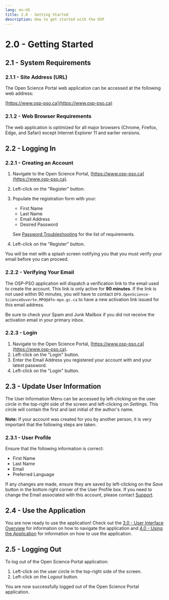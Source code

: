 ```yaml
---
lang: en-US
title: 2.0 - Getting Started
description: How to get started with the OSP 
---
```

# 2.0 - Getting Started

## 2.1 - System Requirements

### 2.1.1 - Site Address (URL)
The Open Science Portal web application can be accessed at the following web address:

[https://www.osp-pso.ca](https://www.osp-pso.ca)

### 2.1.2 - Web Browser Requirements
The web application is optimized for all major browsers (Chrome, Firefox, Edge, and Safari) except Internet Explorer 11 and earlier versions.

## 2.2 - Logging In

### 2.2.1 - Creating an Account
1. Navigate to the Open Science Portal, [https://www.osp-pso.ca](https://www.osp-pso.ca).
2. Left-click on the "Register" button.
3. Populate the registration form with your:
   - First Name
   - Last Name
   - Email Address
   - Desired Password

   See [Password Troubleshooting](/troubleshooting.html#_7-1-1-Password) for the list of requirements.

4. Left-click on the "Register" button.

You will be met with a splash screen notifying you that you must verify your email before you can proceed.

### 2.2.2 - Verifying Your Email
The OSP-PSO application will dispatch a verification link to the email used to create the account. This link is only active for **90 minutes**. If the link is not used within 90 minutes, you will have to contact `DFO.OpenScience-ScienceOuverte.MPO@dfo-mpo.gc.ca` to have a new activation link issued for this email address.

Be sure to check your Spam and Junk Mailbox if you did not receive the activation email in your primary inbox.

### 2.2.3 - Login
1. Navigate to the Open Science Portal, [https://www.osp-pso.ca](https://www.osp-pso.ca).
2. Left-click on the "Login" button.
3. Enter the Email Address you registered your account with and your latest password.
4. Left-click on the "Login" button.

## 2.3 - Update User Information 
The User Information Menu can be accessed by left-clicking on the user circle in the top-right side of the screen and left-clicking on *Settings*. This circle will contain the first and last initial of the author's name.

**Note:** If your account was created for you by another person, it is very important that the following steps are taken.

### 2.3.1 - User Profile
Ensure that the following information is correct:
- First Name
- Last Name
- Email
- Preferred Language

If any changes are made, ensure they are saved by left-clicking on the *Save* button in the bottom right corner of the User Profile box. If you need to change the Email associated with this account, please contact [Support](mailto:DFO.OpenScience-ScienceOuverte.MPO@dfo-mpo.gc.ca).

## 2.4 - Use the Application
You are now ready to use the application! Check out the [3.0 - User Interface Overview](/guide/user-interface-overview.html) for information on how to navigate the application and [4.0 - Using the Application](/guide/using-the-application.html) for information on how to use the application.

## 2.5 - Logging Out
To log out of the Open Science Portal application:
1. Left-click on the user circle in the top-right side of the screen.
2. Left-click on the *Logout* button.

You are now successfully logged out of the Open Science Portal application.


